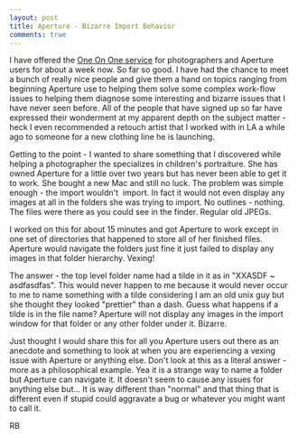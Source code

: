 ```yaml
---
layout: post
title: Aperture - Bizarre Import Behavior
comments: true
---
```

I have offered the <a href="http://photo.rwboyer.com/aperture-photography-one-on-one-assistance/">One On One service</a> for photographers and Aperture users for about a week now. So far so good. I have had the chance to meet a bunch of really nice people and give them a hand on topics ranging from beginning Aperture use to helping them solve some complex work-flow issues to helping them diagnose some interesting and bizarre issues that I have never seen before. All of the people that have signed up so far have expressed their wonderment at my apparent depth on the subject matter - heck I even recommended a retouch artist that I worked with in LA a while ago to someone for a new clothing line he is launching.

Getting to the point - I wanted to share something that I discovered while helping a photographer the specializes in children's portraiture. She has owned Aperture for a little over two years but has never been able to get it to work. She bought a new Mac and still no luck. The problem was simple enough - the import wouldn't  import. In fact it would not even display any images at all in the folders she was trying to import. No outlines - nothing. The files were there as you could see in the finder. Regular old JPEGs.

I worked on this for about 15 minutes and got Aperture to work except in one set of directories that happened to store all of her finished files. Aperture would navigate the folders just fine it just failed to display any images in that folder hierarchy. Vexing!

The answer - the top level folder name had a tilde in it as in "XXASDF ~ asdfasdfas". This would never happen to me because it would never occur to me to name something with a tilde considering I am an old unix guy but she thought they looked "prettier" than a dash. Guess what happens if a tilde is in the file name? Aperture will not display any images in the import window for that folder or any other folder under it. Bizarre.

Just thought I would share this for all you Aperture users out there as an anecdote and something to look at when you are experiencing a vexing issue with Aperture or anything else. Don't look at this as a literal answer - more as a philosophical example. Yea it is a strange way to name a folder but Aperture can navigate it. It doesn't seem to cause any issues for anything else but... It is way different than "normal" and that thing that is different even if stupid could aggravate a bug or whatever you might want to call it.

RB